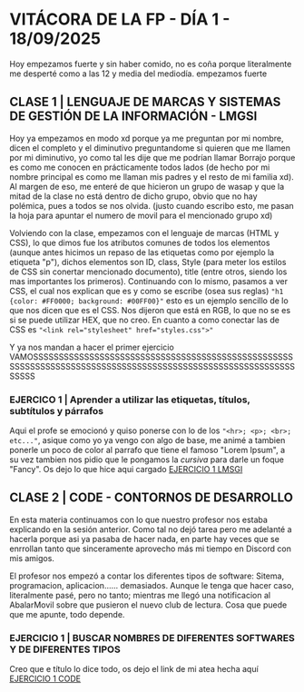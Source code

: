 # VITÁCORA DE LA FP - DÍA 1 - 18/09/2025
Hoy empezamos fuerte y sin haber comido, no es coña porque literalmente me desperté como a las 12 y media del mediodía. empezamos fuerte

## CLASE 1 | LENGUAJE DE MARCAS Y SISTEMAS DE GESTIÓN DE LA INFORMACIÓN - LMGSI
Hoy ya empezamos en modo xd porque ya me preguntan por mi nombre, dicen el completo y el diminutivo preguntandome si quieren que me llamen por mi diminutivo, yo como tal les dije que me podrían llamar Borrajo porque es como me conocen en prácticamente todos lados (de hecho por mi nombre principal es como me llaman mis padres y el resto de mi familia xd).
Al margen de eso, me enteré de que hicieron un grupo de wasap y que la mitad de la clase no está dentro de dicho grupo, obvio que no hay polémica, pues a todos se nos olvida. (justo cuando escribo esto, me pasan la hoja para apuntar el numero de movil para el mencionado grupo xd)

Volviendo con la clase, empezamos con el lenguaje de marcas (HTML y CSS), lo que dimos fue los atributos comunes de todos los elementos (aunque antes hicimos un repaso de las etiquetas como por ejemplo la etiqueta "p"), dichos elementos son ID, class, Style (para meter los estilos de CSS sin conertar mencionado documento), title (entre otros, siendo los mas importantes los primeros).
Continuando con lo mismo, pasamos a ver CSS, el cual nos explican que es y como se escribe (osea sus reglas) ```"h1 {color: #FF0000; background: #00FF00}"``` esto es un ejemplo sencillo de lo que nos dicen que es el CSS. Nos dijeron que está en RGB, lo que no se es si se puede utilizar HEX, que no creo.
En cuanto a como conectar las de CSS es ```"<link rel="stylesheet" href="styles.css">"```

Y ya nos mandan a hacer el primer ejercicio VAMOSSSSSSSSSSSSSSSSSSSSSSSSSSSSSSSSSSSSSSSSSSSSSSSSSSSSSSSSSSSSSSSSSSSSSSSSSSSSSSSSSSSSSSSSSSSSSSSSSSSSSSSSSSSSSSSS
### EJERCICO 1 | Aprender a utilizar las etiquetas, títulos, subtítulos y párrafos
Aqui el profe se emocionó y quiso ponerse con lo de los ```"<hr>; <p>; <br>; etc..."```, asique como yo ya vengo con algo de base, me animé a tambien ponerle un poco de color al parrafo que tiene el famoso "Lorem Ipsum", a su vez tambien nos pidio que le pongamos la <i>cursiva</i> para darle un foque "Fancy".
Os dejo lo que hice aqui cargado [EJERCICIO 1 LMSGI](https://github.com/b0rrajo/vitacoradelafp/blob/main/1º%20Curso/Septiembre/18/Ejercicio1.html)

## CLASE 2 | CODE - CONTORNOS DE DESARROLLO
En esta materia continuamos con lo que nuestro profesor nos estaba explicando en la sesión anterior. Como tal no dejó tarea pero me adelanté a hacerla porque asi ya pasaba de hacer nada, en parte hay veces que se enrrollan tanto que sinceramente aprovecho más mi tiempo en Discord con mis amigos.

El profesor nos empezó a contar los diferentes tipos de software: Sitema, programacion, aplicacion...... demasiados. Aunque le tenga que hacer caso, literalmente pasé, pero no tanto; mientras me llegó una notificacion al AbalarMovil sobre que pusieron el nuevo club de lectura. Cosa que puede que me apunte, todo depende.
### EJERCICIO 1 | BUSCAR NOMBRES DE DIFERENTES SOFTWARES Y DE DIFERENTES TIPOS
Creo que e título lo dice todo, os dejo el link de mi atea hecha aquí [EJERCICIO 1 CODE](https://github.com/b0rrajo/vitacoradelafp/blob/main/1º%20Curso/Septiembre/18/Ejercicio%201%20CODE.pdf)
